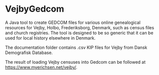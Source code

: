 # VejbyGedcom
A Java tool to create GEDCOM files for various online genealogical resources for Vejby, Holbo, Frederiksborg, Denmark, such as census files and church registries.
The tool is designed to be so generic that it can be used for local history elsewhere in Denmark.

The documentation folder contains .csv KIP files for Vejby from Dansk Demografisk Database.

The result of loading Vejby censuses into Gedcom can be followed at https://www.myerichsen.net/vejby/.
